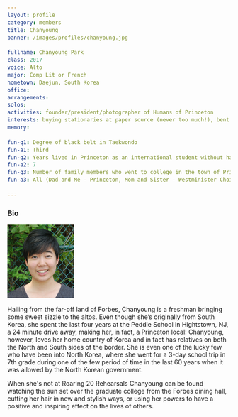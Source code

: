```yaml
---
layout: profile
category: members
title: Chanyoung
banner: /images/profiles/chanyoung.jpg

fullname: Chanyoung Park
class: 2017
voice: Alto
major: Comp Lit or French
hometown: Daejun, South Korea
office: 
arrangements: 
solos: 
activities: founder/president/photographer of Humans of Princeton
interests: buying stationaries at paper source (never too much!), bent spoon ice cream, cooking korean food
memory: 

fun-q1: Degree of black belt in Taekwondo
fun-a1: Third
fun-q2: Years lived in Princeton as an international student without having a house or family in Princeton
fun-a2: 7
fun-q3: Number of family members who went to college in the town of Princeton
fun-a3: All (Dad and Me - Princeton, Mom and Sister - Westminister Choir College)

---
```


### Bio

![Chanyoung](/images/members/current/chanyoung.jpg)

Hailing from the far-off land of Forbes, Chanyoung is a freshman bringing some sweet sizzle to the altos. Even though she’s originally from South Korea, she spent the last four years at the Peddie School in Hightstown, NJ, a 24 minute drive away, making her, in fact, a Princeton local! Chanyoung, however, loves her home country of Korea and in fact has relatives on both the North and South sides of the border. She is even one of the lucky few who have been into North Korea, where she went for a 3-day school trip in 7th grade during one of the few period of time in the last 60 years when it was allowed by the North Korean government. 

When she's not at Roaring 20 Rehearsals Chanyoung can be found watching the sun set over the graduate college from the Forbes dining hall, cutting her hair in new and stylish ways, or using her powers to have a positive and inspiring effect on the lives of others.
